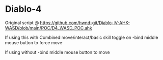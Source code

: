 # Diablo-4
Original script @ https://github.com/hwnd-git/Diablo-IV-AHK-WASD/blob/main/POC/D4_WASD_POC.ahk

If using this with Combined move/interact/basic skill toggle on 
  -bind middle mouse button to force move

If using without
  -bind middle mouse button to move
